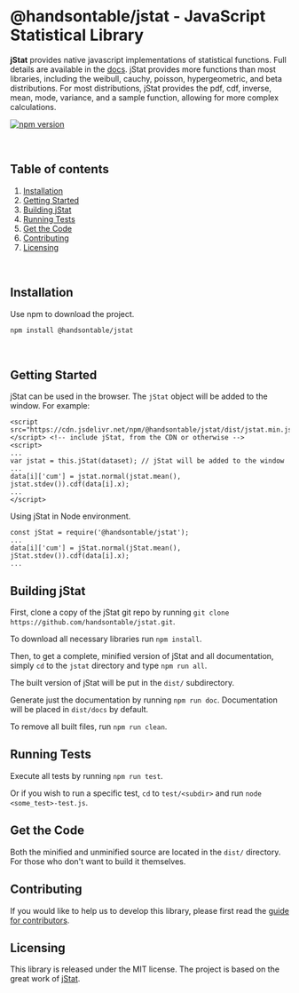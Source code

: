 **@handsontable/jstat** - JavaScript Statistical Library
===============================================================

**jStat** provides native javascript implementations of statistical functions.
Full details are available in the [docs](http://handsontable.github.io/jstat/).
jStat provides more functions than most libraries, including the weibull, cauchy, poisson, hypergeometric, and beta distributions.
For most distributions, jStat provides the pdf, cdf, inverse, mean, mode, variance, and a sample function, allowing for more complex calculations.

[![npm version](https://img.shields.io/npm/v/@handsontable/jstat.svg)](https://www.npmjs.com/package/@handsontable/jstat)

<br/>

## Table of contents


 1. [Installation](#installation)
 2. [Getting Started](#getting-started)
 3. [Building jStat](#building-jstat)
 4. [Running Tests](#Running-tests)
 5. [Get the Code](#get-the-code)
 6. [Contributing](#contributing)
7. [Licensing](#licensing)
<br/>

## Installation
Use npm to download the project.
```bash
npm install @handsontable/jstat
```

<br/>

## Getting Started

jStat can be used in the browser. The `jStat` object will be added to the window. For example:

```
<script src="https://cdn.jsdelivr.net/npm/@handsontable/jstat/dist/jstat.min.js"></script> <!-- include jStat, from the CDN or otherwise -->
<script>
...
var jstat = this.jStat(dataset); // jStat will be added to the window
...
data[i]['cum'] = jstat.normal(jstat.mean(), jstat.stdev()).cdf(data[i].x);
...
</script>

```

Using jStat in Node environment.

```
const jStat = require('@handsontable/jstat');
...
data[i]['cum'] = jStat.normal(jStat.mean(), jStat.stdev()).cdf(data[i].x);
...
```

## Building jStat

First, clone a copy of the jStat git repo by running `git clone https://github.com/handsontable/jstat.git`.

To download all necessary libraries run `npm install`.

Then, to get a complete, minified version of jStat and all documentation, simply `cd` to the `jstat` directory and
type `npm run all`.

The built version of jStat will be put in the `dist/` subdirectory.

Generate just the documentation by running `npm run doc`. Documentation will be placed in `dist/docs` by default.

To remove all built files, run `npm run clean`.


## Running Tests

Execute all tests by running `npm run test`.

Or if you wish to run a specific test, `cd` to `test/<subdir>` and run `node <some_test>-test.js`.


## Get the Code

Both the minified and unminified source are located in the `dist/` directory. For those who don't want to build
it themselves.


## Contributing
If you would like to help us to develop this library, please first read the [guide for contributors](//github.com/handsontable/jstat/blob/master/CONTRIBUTING.md).
## Licensing
This library is released under the MIT license.
The project is based on the great work of [jStat](https://github.com/jstat/jstat).
